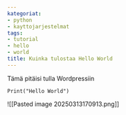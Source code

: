 ```yaml
---
kategoriat:
- python
- kayttojarjestelmat
tags:
- tutorial
- hello
- world
title: Kuinka tulostaa Hello World
---
```


Tämä pitäisi tulla Wordpressiin

```
Print("Hello World")
```
![[Pasted image 20250313170913.png]]